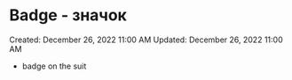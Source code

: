 # Badge - значок

Created: December 26, 2022 11:00 AM
Updated: December 26, 2022 11:00 AM

- badge on the suit